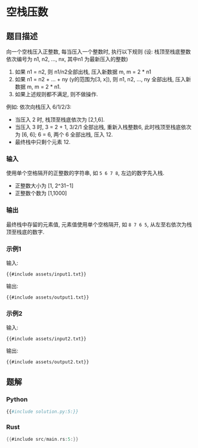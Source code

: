 # 空栈压数

## 题目描述

向一个空栈压入正整数, 每当压入一个整数时, 执行以下规则 (设: 栈顶至栈底整数依次编号为 n1, n2, ..., nx, 其中n1 为最新压入的整数)

1. 如果 n1 = n2, 则 n1/n2全部出栈, 压入新数据 m, m = 2 * n1
2. 如果 n1 = n2 + ... + ny (y的范围为[3, x]), 则 n1, n2, ..., ny 全部出栈, 压入新数据 m, m = 2 * n1.
3. 如果上述规则都不满足, 则不做操作.

例如: 依次向栈压入 6/1/2/3:
- 当压入 2 时, 栈顶至栈底依次为 [2,1,6].
- 当压入 3 时, 3 = 2 + 1, 3/2/1 全部出栈, 重新入栈整数6, 此时栈顶至栈底依次为 [6, 6]; 6 = 6, 两个 6 全部出栈, 压入 12.
- 最终栈中只剩个元素 12.

### 输入

使用单个空格隔开的正整数的字符串, 如 `5 6 7 8`, 左边的数字先入栈.

- 正整数大小为 [1, 2^31−1]
- 正整数个数为 [1,1000]

### 输出

最终栈中存留的元素值, 元素值使用单个空格隔开, 如 `8 7 6 5`, 从左至右依次为栈顶至栈底的数字.

### 示例1

输入:
```text
{{#include assets/input1.txt}}
```

输出:
```text
{{#include assets/output1.txt}}
```

### 示例2

输入:
```text
{{#include assets/input2.txt}}
```

输出:
```text
{{#include assets/output2.txt}}
```

## 题解

### Python

```python
{{#include solution.py:5:}}
```

### Rust

```rust
{{#include src/main.rs:5:}}
```
